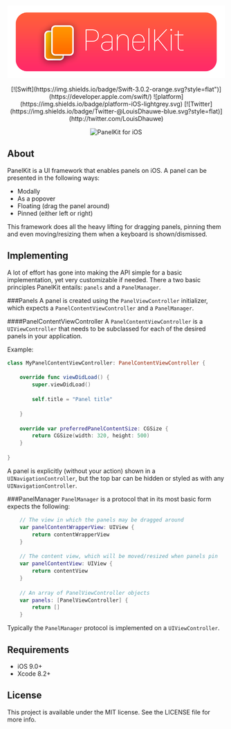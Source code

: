 <p align="center">
<img src="readme-resources/hero.png" style="max-height: 300px;" alt="PanelKit for iOS">
</p>

<center>[![Swift](https://img.shields.io/badge/Swift-3.0.2-orange.svg?style=flat")](https://developer.apple.com/swift/)
![platform](https://img.shields.io/badge/platform-iOS-lightgrey.svg)
[![Twitter](https://img.shields.io/badge/Twitter-@LouisDhauwe-blue.svg?style=flat)](http://twitter.com/LouisDhauwe)
</center>

<p align="center">
<img src="readme-resources/example.gif" style="max-height: 4480px;" alt="PanelKit for iOS">
</p>

## About
PanelKit is a UI framework that enables panels on iOS. A panel can be presented in the following ways:

* Modally
* As a popover
* Floating (drag the panel around)
* Pinned (either left or right)


This framework does all the heavy lifting for dragging panels, pinning them and even moving/resizing them when a keyboard is shown/dismissed.


## Implementing
A lot of effort has gone into making the API simple for a basic implementation, yet very customizable if needed. There a two basic principles PanelKit entails: ```panels``` and a ```PanelManager```.

###Panels
A panel is created using the ```PanelViewController``` initializer, which expects a ```PanelContentViewController``` and a ```PanelManager```.

####PanelContentViewController
A ```PanelContentViewController``` is a ```UIViewController``` that needs to be subclassed for each of the desired panels in your application. 

Example:

```swift
class MyPanelContentViewController: PanelContentViewController {
	
    override func viewDidLoad() {
        super.viewDidLoad()

		self.title = "Panel title"
		
    }
	
	override var preferredPanelContentSize: CGSize {
		return CGSize(width: 320, height: 500)
	}
	
}

```  

A panel is explicitly (without your action) shown in a ```UINavigationController```, but the top bar can be hidden or styled as with any ```UINavigationController```.


###PanelManager
```PanelManager``` is a protocol that in its most basic form expects the following:

```swift
	// The view in which the panels may be dragged around
	var panelContentWrapperView: UIView {
		return contentWrapperView
	}
	
	// The content view, which will be moved/resized when panels pin
	var panelContentView: UIView {
		return contentView
	}
	
	// An array of PanelViewController objects
	var panels: [PanelViewController] {
		return []
	}

``` 

Typically the ```PanelManager``` protocol is implemented on a ```UIViewController```.


## Requirements

* iOS 9.0+
* Xcode 8.2+


## License

This project is available under the MIT license. See the LICENSE file for more info.